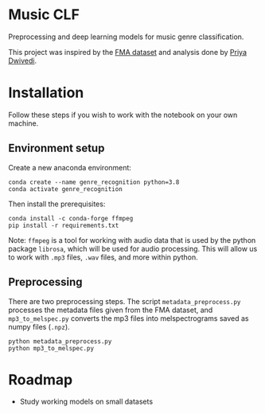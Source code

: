 # Music CLF
Preprocessing and deep learning models for music genre classification.

This project was inspired by the [FMA dataset](https://github.com/mdeff/fma) and analysis done by [Priya Dwivedi](https://towardsdatascience.com/using-cnns-and-rnns-for-music-genre-recognition-2435fb2ed6af).

# Installation

Follow these steps if you wish to work with the notebook on your own machine.

## Environment setup

Create a new anaconda environment:

	conda create --name genre_recognition python=3.8
	conda activate genre_recognition

Then install the prerequisites:

	conda install -c conda-forge ffmpeg
	pip install -r requirements.txt

Note: `ffmpeg` is a tool for working with audio data that is used by the python package `librosa`, which will be used for audio processing.
This will allow us to work with `.mp3` files, `.wav` files, and more 
within python.

## Preprocessing

There are two preprocessing steps. The script `metadata_preprocess.py`
processes the metadata files given from the FMA dataset, and 
`mp3_to_melspec.py` converts the mp3 files into melspectrograms saved
as numpy files (`.npz`).

	python metadata_preprocess.py
	python mp3_to_melspec.py

# Roadmap
	
* Study working models on small datasets

